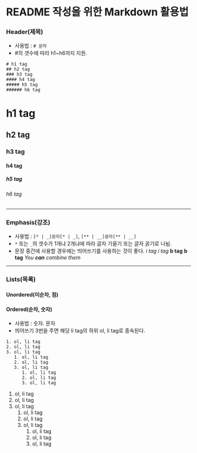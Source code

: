 # README 작성을 위한 Markdown 활용법
### Header(제목)
* 사용법 : ```# 문자```
* #의 갯수에 따라 h1~h6까지 지원.
```
# h1 tag
## h2 tag
### h3 tag
#### h4 tag
##### h5 tag
###### h6 tag
```
# h1 tag
## h2 tag
### h3 tag
#### h4 tag
##### h5 tag
###### h6 tag

***

### Emphasis(강조)
* 사용법 : ```[* | _]문자[* | _]```, ```[** | __]문자[** | __]```
* ```*``` 또는 ```_```의 갯수가 1개냐 2개냐에 따라 글자 기울기 또는 글자 굵기로 나뉨.
* 문장 중간에 사용할 경우에는 띄어쓰기를 사용하는 것이 좋다.
*i tag*
_i tag_
**b tag**
__b tag__
_You **can** combine them_

***

### Lists(목록)
#### Unordered(미순차, 점)

#### Ordered(순차, 숫자)
* 사용법 : 숫자. 문자
* 띄어쓰기 3번을 주면 해당 li tag의 하위 ol, li tag로 종속된다.
```
1. ol, li tag
2. ol, li tag
3. ol, li tag
   1. ol, li tag
   2. ol, li tag
   3. ol, li tag
      1. ol, li tag
      2. ol, li tag
      3. ol, li tag
```
1. ol, li tag
2. ol, li tag
3. ol, li tag
   1. ol, li tag
   2. ol, li tag
   3. ol, li tag
      1. ol, li tag
      2. ol, li tag
      3. ol, li tag

